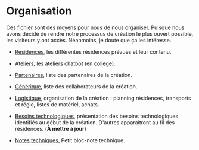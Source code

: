 Organisation
============

Ces fichier sont des moyens pour nous de nous organiser. Puisque nous avons décidé de rendre notre processus de création le plus ouvert possible, les visiteurs y ont accès. Néanmoins, je doute que ça les intéresse.

- [Résidences](residences.md), les différentes résidences prévues et leur contenu.

- [Ateliers](ateliers.md), les ateliers chatbot (en collège).

- [Partenaires](partenaires.md), liste des partenaires de la création.

- [Générique](generique.md), liste des collaborateurs de la création.

- [Logistique](logistique.md), organisation de la création :  planning résidences, transports et régie, listes de matériel, achats.

- [Besoins technologiques](besoins-technologiques.md), présentation des besoins technologiques identifiés au début de la création. D'autres apparaitront au fil des résidences. (**À mettre à jour**)

- [Notes techniques](notes-techniques.md), Petit bloc-note technique.
